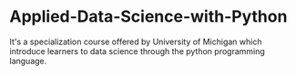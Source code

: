 # Applied-Data-Science-with-Python
It's a specialization course offered by University of Michigan which introduce learners to data science through the python programming language.
